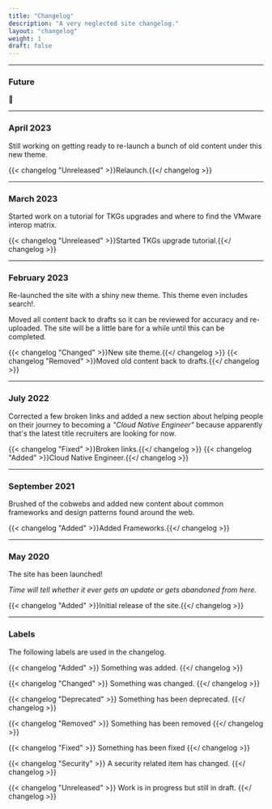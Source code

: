 ```yaml
---
title: "Changelog"
description: "A very neglected site changelog."
layout: "changelog"
weight: 1
draft: false
---
```


<hr>

### Future

🔮

<hr>

### April 2023

Still working on getting ready to re-launch a bunch of old content under this new theme.

{{< changelog "Unreleased" >}}Relaunch.{{</ changelog >}}

<hr>

### March 2023

Started work on a tutorial for TKGs upgrades and where to find the VMware interop matrix.

{{< changelog "Unreleased" >}}Started TKGs upgrade tutorial.{{</ changelog >}}

<hr>

### February 2023

Re-launched the site with a shiny new theme. This theme even includes search!.

Moved all content back to drafts so it can be reviewed for accuracy and re-uploaded. The site will be a little bare for a while until this can be completed.

{{< changelog "Changed" >}}New site theme.{{</ changelog >}}
{{< changelog "Removed" >}}Moved old content back to drafts.{{</ changelog >}}

<hr>

### July 2022

Corrected a few broken links and added a new section about helping people on their journey to becoming a _"Cloud Native Engineer"_ because apparently that's the latest title recruiters are looking for now.

{{< changelog "Fixed" >}}Broken links.{{</ changelog >}}
{{< changelog "Added" >}}Cloud Native Engineer.{{</ changelog >}}

<hr>

### September 2021

Brushed of the cobwebs and added new content about common frameworks and design patterns found around the web.

{{< changelog "Added" >}}Added Frameworks.{{</ changelog >}}

<hr>

### May 2020

The site has been launched! <i class="fa-solid fa-rocket"></i>

_Time will tell whether it ever gets an update or gets abandoned from here._

{{< changelog "Added" >}}Initial release of the site.{{</ changelog >}}

<hr>

### Labels

The following labels are used in the changelog.

{{< changelog "Added" >}}
Something was added.
{{</ changelog >}}

{{< changelog "Changed" >}}
Something was changed.
{{</ changelog >}}

{{< changelog "Deprecated" >}}
Something has been deprecated.
{{</ changelog >}}

{{< changelog "Removed" >}}
Something has been removed
{{</ changelog >}}

{{< changelog "Fixed" >}}
Something has been fixed
{{</ changelog >}}

{{< changelog "Security" >}}
A security related item has changed.
{{</ changelog >}}

{{< changelog "Unreleased" >}}
Work is in progress but still in draft.
{{</ changelog >}}
